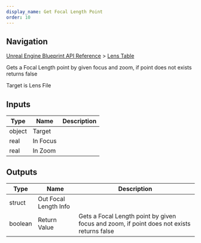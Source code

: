 ```yaml
---
display_name: Get Focal Length Point
order: 10
---
```

## Navigation

[Unreal Engine Blueprint API Reference](https://dev.epicgames.com/documentation/en-us/unreal-engine/BlueprintAPI) > [Lens Table](https://dev.epicgames.com/documentation/en-us/unreal-engine/BlueprintAPI/LensTable)

Gets a Focal Length point by given focus and zoom, if point does not exists returns false

Target is Lens File

## Inputs

| Type | Name | Description |
| --- | --- | --- |
| object | Target |  |
| real | In Focus |  |
| real | In Zoom |  |

## Outputs

| Type | Name | Description |
| --- | --- | --- |
| struct | Out Focal Length Info |  |
| boolean | Return Value | Gets a Focal Length point by given focus and zoom, if point does not exists returns false |
